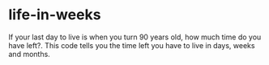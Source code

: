 # life-in-weeks
If your last day to live is when you turn 90 years old, how much time do you have left?. This code tells you the time left you have to live in days, weeks and months. 
